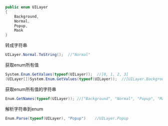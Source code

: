 ```cs
public enum UILayer
{
    Background,
    Normal,
    Popup,
    Mask
}
```
转成字符串
```cs
UILayer.Normal.ToString();  //"Normal"
```
获取enum所有值
```cs
System.Enum.GetValues(typeof(UILayer));  //[0, 1, 2, 3]
(UILayer[])System.Enum.GetValues(typeof(UILayer));  //[UILayer.Background, UILayer.Normal, UILayer.Popup, UILayer.Mask]
```
获取enum所有值的字符串
```cs
Enum.GetNames(typeof(UILayer)); //["Background", "Normal", "Popup", "Mask"]
```
解析字符串到enum
```cs
Enum.Parse(typeof(UILayer), "Popup")    //UILayer.Popup
```